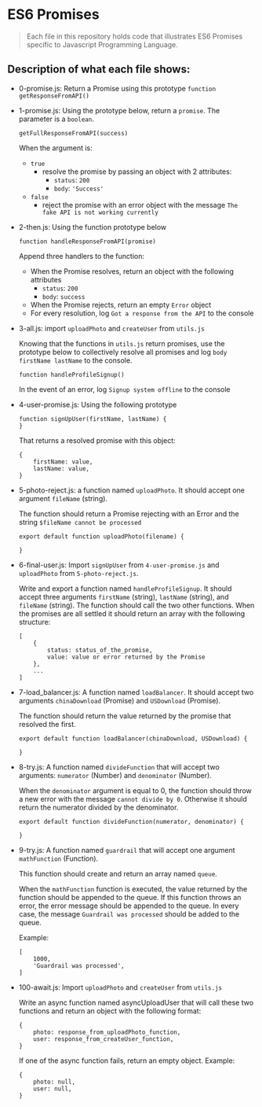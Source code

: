 # ES6 Promises
> Each file in this repository holds code that illustrates ES6 Promises
> specific to Javascript Programming Language.

## Description of what each file shows:
* 0-promise.js: Return a Promise using this prototype `function getResponseFromAPI()`

* 1-promise.js: Using the prototype below, return a `promise`. The parameter is a `boolean`.

	```
	getFullResponseFromAPI(success)
	```
	When the argument is:
	- `true`
		- resolve the promise by passing an object with 2 attributes:
			- `status`: `200`
			- `body`: `'Success'`
	- `false`
		- reject the promise with an error object with the message `The fake API is not working currently`

* 2-then.js: Using the function prototype below

	```
	function handleResponseFromAPI(promise)
	```

	Append three handlers to the function:

	- When the Promise resolves, return an object with the following attributes
		- `status`: `200`
		- `body`: `success`
	- When the Promise rejects, return an empty `Error` object
	- For every resolution, log `Got a response from the API` to the console

* 3-all.js: import `uploadPhoto` and `createUser` from `utils.js`

	Knowing that the functions in `utils.js` return promises, use the prototype below to collectively resolve all promises and log `body firstName lastName` to the console.
	```
	function handleProfileSignup()
	```
	In the event of an error, log `Signup system offline` to the console

* 4-user-promise.js: Using the following prototype

	```
	function signUpUser(firstName, lastName) {
	}
	```
	That returns a resolved promise with this object:
	```
	{
		firstName: value,
		lastName: value,
	}
	```

* 5-photo-reject.js: a function named `uploadPhoto`. It should accept one argument `fileName` (string).

	The function should return a Promise rejecting with an Error and the string `$fileName cannot be processed`

	```
	export default function uploadPhoto(filename) {

	}
	```

* 6-final-user.js: Import `signUpUser` from `4-user-promise.js` and `uploadPhoto` from `5-photo-reject.js`.

	Write and export a function named `handleProfileSignup`. It should accept three arguments `firstName` (string), `lastName` (string), and `fileName` (string). The function should call the two other functions. When the promises are all settled it should return an array with the following structure:

	```
	[
		{
			status: status_of_the_promise,
			value: value or error returned by the Promise
		},
		...
	]
	```

* 7-load_balancer.js: A function named `loadBalancer`. It should accept two arguments `chinaDownload` (Promise) and `USDownload` (Promise).

	The function should return the value returned by the promise that resolved the first.

	```
	export default function loadBalancer(chinaDownload, USDownload) {

	}
	```

* 8-try.js: A function named `divideFunction` that will accept two arguments: `numerator` (Number) and `denominator` (Number).

	When the `denominator` argument is equal to 0, the function should throw a new error with the message `cannot divide by 0`. Otherwise it should return the numerator divided by the denominator.

	```
	export default function divideFunction(numerator, denominator) {

	}
	```

* 9-try.js: A function named `guardrail` that will accept one argument `mathFunction` (Function).

	This function should create and return an array named `queue`.

	When the `mathFunction` function is executed, the value returned by the function should be appended to the queue. If this function throws an error, the error message should be appended to the queue. In every case, the message `Guardrail was processed` should be added to the queue.

	Example:

	```
	[
		1000,
		'Guardrail was processed',
	]
	```

* 100-await.js: Import `uploadPhoto` and `createUser` from `utils.js`

	Write an async function named asyncUploadUser that will call these two functions and return an object with the following format:
	```
	{
		photo: response_from_uploadPhoto_function,
		user: response_from_createUser_function,
	}
	```
	If one of the async function fails, return an empty object. Example:
	```
	{
		photo: null,
		user: null,
	}
	```
